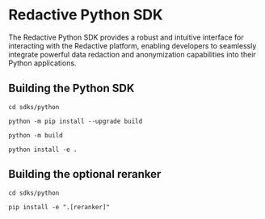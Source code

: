 # Redactive Python SDK

The Redactive Python SDK provides a robust and intuitive interface for interacting with the Redactive platform, enabling developers to seamlessly integrate powerful data redaction and anonymization capabilities into their Python applications.

## Building the Python SDK

`cd sdks/python`

`python -m pip install --upgrade build`

`python -m build`

`python install -e .`

## Building the optional reranker

`cd sdks/python`

`pip install -e ".[reranker]"`

